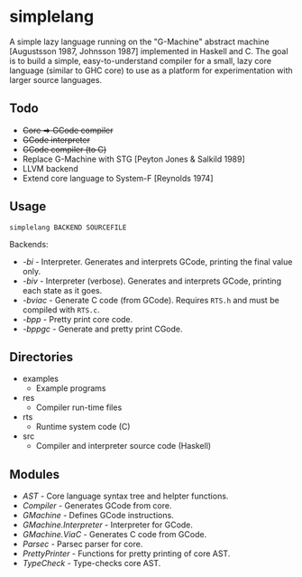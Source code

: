 simplelang
==========

A simple lazy language running on the "G-Machine" abstract machine [Augustsson 1987, Johnsson 1987] implemented in Haskell and C. The goal is to build a simple, easy-to-understand compiler for a small, lazy core language (similar to GHC core) to use as a platform for experimentation with larger source languages.

Todo
----

* ~~Core => GCode compiler~~
* ~~GCode interpreter~~
* ~~GCode compiler (to C)~~
* Replace G-Machine with STG [Peyton Jones & Salkild 1989]
* LLVM backend
* Extend core language to System-F [Reynolds 1974]

Usage
-----

    simplelang BACKEND SOURCEFILE

Backends:

* *-bi* - Interpreter. Generates and interprets GCode, printing the final value only.
* *-biv* - Interpreter (verbose). Generates and interprets GCode, printing each state as it goes.
* *-bviac* - Generate C code (from GCode). Requires `RTS.h` and must be compiled with `RTS.c`.
* *-bpp* - Pretty print core code.
* *-bppgc* - Generate and pretty print CGode.

Directories
-----------

* examples
    * Example programs
* res
    * Compiler run-time files
* rts
    * Runtime system code (C)
* src
    * Compiler and interpreter source code (Haskell)

Modules
-------

* *AST* - Core language syntax tree and helpter functions.
* *Compiler* - Generates GCode from core.
* *GMachine* - Defines GCode instructions.
* *GMachine.Interpreter* - Interpreter for GCode.
* *GMachine.ViaC* - Generates C code from GCode.
* *Parsec* - Parsec parser for core.
* *PrettyPrinter* - Functions for pretty printing of core AST.
* *TypeCheck* - Type-checks core AST.

